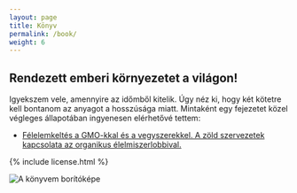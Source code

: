 ```yaml
---
layout: page
title: Könyv
permalink: /book/
weight: 6
---
```


## Rendezett emberi környezetet a világon!

Igyekszem vele, amennyire az időmből kitelik. Úgy néz ki, hogy két kötetre kell bontanom az anyagot a hosszúsága miatt. Mintaként egy fejezetet közel végleges állapotában ingyenesen elérhetővé tettem:

* [Félelemkeltés a GMO-kkal és a vegyszerekkel. A zöld szervezetek kapcsolata az organikus élelmiszerlobbival.](https://www.docdroid.net/AfviHbV/gulacsiandras-kivonat-19-gmo-2017-07-19.pdf)

{% include license.html %}

<img class="small" src="{{ site.url}}/assets/basic/boritoterv_2017.jpg" alt="A könyvem borítóképe"/>
